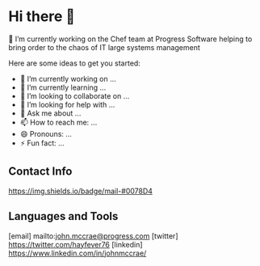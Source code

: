 # Hi there 👋
🔭 I’m currently working on the Chef team at Progress Software helping to bring order to the chaos of IT large systems management
<!--
**johnmccrae/johnmccrae** is a ✨ _special_ ✨ repository because its `README.md` (this file) appears on your GitHub profile.
-->
Here are some ideas to get you started:

- 🔭 I’m currently working on ...
- 🌱 I’m currently learning ...
- 👯 I’m looking to collaborate on ...
- 🤔 I’m looking for help with ...
- 💬 Ask me about ...
- 📫 How to reach me: ...
- 😄 Pronouns: ...
- ⚡ Fun fact: ...


## Contact Info

https://img.shields.io/badge/mail-#0078D4


## Languages and Tools

[email] mailto:john.mccrae@progress.com
[twitter] https://twitter.com/hayfever76
[linkedin] https://www.linkedin.com/in/johnmccrae/
